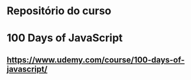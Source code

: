 # Repositório do curso
# 100 Days of JavaScript
## https://www.udemy.com/course/100-days-of-javascript/
